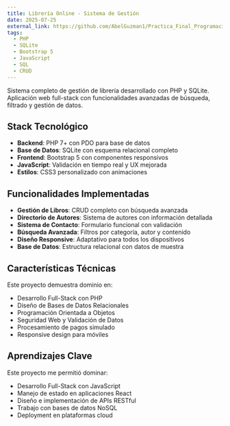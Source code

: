 ```yaml
---
title: Librería Online - Sistema de Gestión
date: 2025-07-25
external_link: https://github.com/AbelGuzman1/Practica_Final_Programacion_Web
tags:
  - PHP
  - SQLite
  - Bootstrap 5
  - JavaScript
  - SQL
  - CRUD
---
```


Sistema completo de gestión de librería desarrollado con PHP y SQLite. Aplicación web full-stack con funcionalidades avanzadas de búsqueda, filtrado y gestión de datos.

<!--more-->

## Stack Tecnológico

- **Backend**: PHP 7+ con PDO para base de datos
- **Base de Datos**: SQLite con esquema relacional completo
- **Frontend**: Bootstrap 5 con componentes responsivos
- **JavaScript**: Validación en tiempo real y UX mejorada
- **Estilos**: CSS3 personalizado con animaciones

## Funcionalidades Implementadas

- **Gestión de Libros**: CRUD completo con búsqueda avanzada
- **Directorio de Autores**: Sistema de autores con información detallada
- **Sistema de Contacto**: Formulario funcional con validación
- **Búsqueda Avanzada**: Filtros por categoría, autor y contenido
- **Diseño Responsive**: Adaptativo para todos los dispositivos
- **Base de Datos**: Estructura relacional con datos de muestra

## Características Técnicas

Este proyecto demuestra dominio en:
- Desarrollo Full-Stack con PHP
- Diseño de Bases de Datos Relacionales
- Programación Orientada a Objetos
- Seguridad Web y Validación de Datos
- Procesamiento de pagos simulado
- Responsive design para móviles

## Aprendizajes Clave

Este proyecto me permitió dominar:
- Desarrollo Full-Stack con JavaScript
- Manejo de estado en aplicaciones React
- Diseño e implementación de APIs RESTful
- Trabajo con bases de datos NoSQL
- Deployment en plataformas cloud
